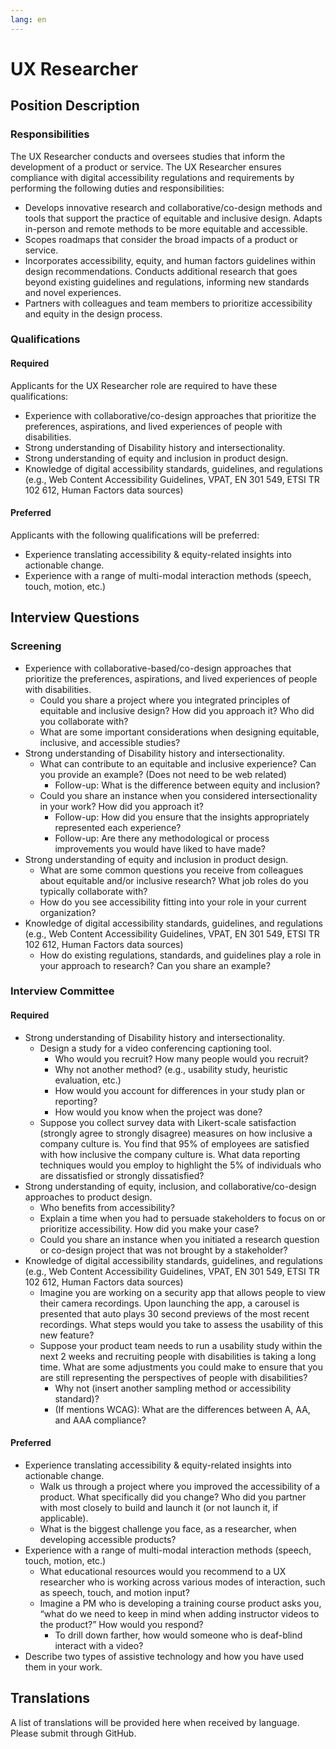 ```yaml
---
lang: en
---
```

# UX Researcher

## Position Description

### Responsibilities

The UX Researcher conducts and oversees studies that inform the development of a product or service. The UX Researcher ensures compliance with digital accessibility regulations and requirements by performing the following duties and responsibilities: 
- Develops innovative research and collaborative/co-design methods and tools that support the practice of equitable and inclusive design. Adapts in-person and remote methods to be more equitable and accessible.
- Scopes roadmaps that consider the broad impacts of a product or service.
- Incorporates accessibility, equity, and human factors guidelines within design recommendations. Conducts additional research that goes beyond existing guidelines and regulations, informing new standards and novel experiences.
- Partners with colleagues and team members to prioritize accessibility and equity in the design process.


### Qualifications
#### Required
Applicants for the UX Researcher role are required to have these qualifications:
- Experience with collaborative/co-design approaches that prioritize the preferences, aspirations, and lived experiences of people with disabilities.
- Strong understanding of Disability history and intersectionality. 
- Strong understanding of equity and inclusion in product design.
- Knowledge of digital accessibility standards, guidelines, and regulations (e.g., Web Content Accessibility Guidelines, VPAT, EN 301 549, ETSI TR 102 612, Human Factors data sources)

#### Preferred
Applicants with the following qualifications will be preferred:
- Experience translating accessibility & equity-related insights into actionable change.
- Experience with a range of multi-modal interaction methods (speech, touch, motion, etc.)

## Interview Questions

### Screening
- Experience with collaborative-based/co-design approaches that prioritize the preferences, aspirations, and lived experiences of people with disabilities.
  - Could you share a project where you integrated principles of equitable and inclusive design? How did you approach it? Who did you collaborate with?
  - What are some important considerations when designing equitable, inclusive, and accessible studies?
- Strong understanding of Disability history and intersectionality. 
  - What can contribute to an equitable and inclusive experience? Can you provide an example? (Does not need to be web related) 
     - Follow-up: What is the difference between equity and inclusion?
  - Could you share an instance when you considered intersectionality in your work? How did you approach it?
     - Follow-up: How did you ensure that the insights appropriately represented each experience? 
     - Follow-up: Are there any methodological or process improvements you would have liked to have made?
- Strong understanding of equity and inclusion in product design.
  - What are some common questions you receive from colleagues about equitable and/or inclusive research? What job roles do you typically collaborate with?
  - How do you see accessibility fitting into your role in your current organization?
- Knowledge of digital accessibility standards, guidelines, and regulations (e.g., Web Content Accessibility Guidelines, VPAT, EN 301 549, ETSI TR 102 612, Human Factors data sources)
  - How do existing regulations, standards, and guidelines play a role in your approach to research? Can you share an example?

### Interview Committee

#### Required
- Strong understanding of Disability history and intersectionality.
  - Design a study for a video conferencing captioning tool.
     - Who would you recruit? How many people would you recruit?
     - Why not another method? (e.g., usability study, heuristic evaluation, etc.)
     - How would you account for differences in your study plan or reporting?
     - How would you know when the project was done?
  - Suppose you collect survey data with Likert-scale satisfaction (strongly agree to strongly disagree) measures on how inclusive a company culture is. You find that 95% of employees are satisfied with how inclusive the company culture is. What data reporting techniques would you employ to highlight the 5% of individuals who are dissatisfied or strongly dissatisfied? 
- Strong understanding of equity, inclusion, and collaborative/co-design approaches to product design.
  - Who benefits from accessibility? 
  - Explain a time when you had to persuade stakeholders to focus on or prioritize accessibility. How did you make your case?
  - Could you share an instance when you initiated a research question or co-design project that was not brought by a stakeholder?
- Knowledge of digital accessibility standards, guidelines, and regulations (e.g., Web Content Accessibility Guidelines, VPAT, EN 301 549, ETSI TR 102 612, Human Factors data sources)
  - Imagine you are working on a security app that allows people to view their camera recordings. Upon launching the app, a carousel is presented that auto plays 30 second previews of the most recent recordings. What steps would you take to assess the usability of this new feature?
  - Suppose your product team needs to run a usability study within the next 2 weeks and recruiting people with disabilities is taking a long time. What are some adjustments you could make to ensure that you are still representing the perspectives of people with disabilities?
     - Why not (insert another sampling method or accessibility standard)?
     - (If mentions WCAG): What are the differences between A, AA, and AAA compliance?

#### Preferred
- Experience translating accessibility & equity-related insights into actionable change.
  - Walk us through a project where you improved the accessibility of a product. What specifically did you change? Who did you partner with most closely to build and launch it (or not launch it, if applicable).
  - What is the biggest challenge you face, as a researcher, when developing accessible products?
- Experience with a range of multi-modal interaction methods (speech, touch, motion, etc.)
  - What educational resources would you recommend to a UX researcher who is working across various modes of interaction, such as speech, touch, and motion input?
  - Imagine a PM who is developing a training course product asks you, “what do  we need to keep in mind when adding instructor videos to the product?” How would you respond?
     - To drill down farther, how would someone who is deaf-blind interact with a video?
 - Describe two types of assistive technology and how you have used them in your work.

## Translations
A list of translations will be provided here when received by language. Please submit through GitHub.
